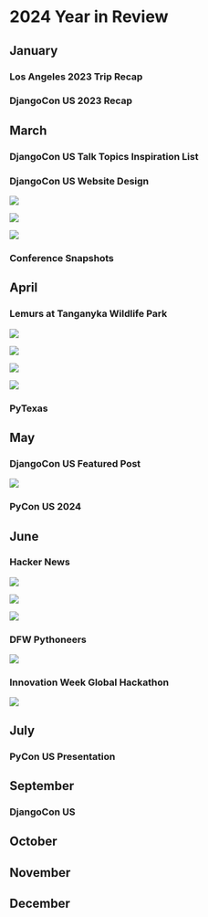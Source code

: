 # 2024 Year in Review

<!--
Charnise

Led sprint review and demo
Sprint retro
Sprint planning
Demos

Multi-tenancy
Switched teams
Work highlights- significantly reduced time, n+1
CockroachDB, dashboard, database optimization
Profiling tools
Django optimization

Database learning, on the job, at PyCon US during personal conversations and sponsor booths, during Global Hackathon conversations

Cluster creation
Databus
pub/sub

Task orchestration and distributed systems engineering

Grew in capability- things once more difficult for me became day-to-day tasks
Challenges of scale and security were good for me
Working across teams, learning and sharing knowledge

PR Review
Change Management, Release management
Working with SRE
Worked with lead architect
Architecture and design, tradeoffs, cost analysis
Security, resiliency, failover, restore
Product management, roadmap
User experience

PS Connect continues
Sick 3 times
March 8
Even as it improved, it continued... 
Feel lucky to be well
Gave me an appreciation

January
DEFNA Contract meeting
DEFNA Hotel Contract Committee

DjangoCon US 2023 Recap was Django News Newsletter top link for months. 
Get stats- how long at the top and how many views

March 3
Featured in Django News Newsletter along with Drew's (and Jeff's?)
Stats?

Uncle Edward died
Smile on his face
https://www.livingstonfh.com/obituary/edward-a-markel
https://www.linkedin.com/posts/katherinemichel_obituary-for-edward-a-ed-markel-at-livingston-activity-7180368920564916225-eXsL/
https://www.linkedin.com/posts/katherinemichel_life-isnt-always-easy-but-consider-me-blessed-activity-7133546031077588992-gadV/
Bird call video

April
PyTexas 2024 in Austin
Moshe
DEFNA Board Interviews

May
May the 4th Event

Featured on DjangoCon US account

Worthmore session: Networking as a Woman: How to become 2.5x more successful

Databases connections

May
Felt I was able to further grow my network and have a deeper understanding of subjects
Followed up on PyCon US connections
Do more "heavy lifting"
Facilitated communication from Jay at PyCon US to DEFNA
PyTexas sponsorship

https://x.com/search?q=https%3A%2F%2Fnews.ycombinator.com%2Fitem%3Fid%3D40552621&src=typed_query
Who is N. M. Stoker
https://x.com/nmstoker/status/1797250668501020962
https://fosstodon.org/@HackerNewsBot@m.einverne.info/112547856756286972
https://fosstodon.org/@hn50@social.lansky.name/112547268058241519
https://fosstodon.org/@kati/112547155288841309
https://fosstodon.org/@kati/112542746775054876
https://fosstodon.org/@kati/112542145378019538
https://fosstodon.org/@kati/112509391686025715
https://fosstodon.org/@kati/112498755031272596
Many DMs
https://fosstodon.org/@kati/112612110567916246
Get Django News Newsletter stats

June
PyTexas Sponsorship pitch

Self care
New keyboard
Gym, lifting weights
Inspired by DeAnna Troutman Anaya- grandmother (she doesn't look like any grandmother I've ever seen) who is "Liftin4Life"
Tell her story of illness to health
I'd never been in a gym before and was afraid to go
Sheldon- told me the benefits of a personal trainer

Update on how I did
Not as much as expected due to issues in first half of year
Picked up in second half of year
https://katherinemichel.github.io/portfolio/what-i-am-paying-attention-to-in-2024.html
-->

## January 

### Los Angeles 2023 Trip Recap

<!--
https://katherinemichel.github.io/portfolio/los-angeles-2023.html
Top videos
-->

### DjangoCon US 2023 Recap

<!--
https://katherinemichel.github.io/portfolio/djangocon-us-2023-recap.html
Featured in Django News Newsletter
https://django-news.com/issues/203#start
-->

## March

### DjangoCon US Talk Topics Inspiration List

<!--
It takes time to build things. One thing at at time. 
Last year, I finally got organized and did something I'd wanted to do for a long time. Jeff had been encouraging other board members to join him in publishing a list of talk topics we'd love to hear more about at DjangoCon US. 
https://katherinemichel.github.io/portfolio/djangocon-us-2024-topics-inspiration-list.html
https://fosstodon.org/@djangocon/112056987398023068
Featured in Django News Newsletter
https://django-news.com/issues/222#start
https://micro.webology.dev/2024/04/28/djangocon-us-talks.html
https://winstel.dev/2024/03/01/talk-ideas-for-dcus-24/

Talk submission stats
2024: 194
2023: 189
2022: 152
-->

### DjangoCon US Website Design

<!--
Provided pics that helped inspire DjangoCon US website design theme
https://www.linkedin.com/posts/jonitrythall_ive-teamed-up-with-the-great-folks-at-defna-activity-7203812944940294144-6gtJ/?utm_source=share&utm_medium=member_desktop
https://fosstodon.org/@kati/112492859988088102
-->

![](2024-recap-images/durham-downtown-snapshots.png)

![](2024-recap-images/joni-djangocon-us-website-post.png)

![](2024-recap-images/my-djangocon-us-website-post.png)

### Conference Snapshots

<!--
Created the conference snapshot pages I'd always wanted. 
https://katherinemichel.github.io/portfolio/speaker-board-and-organizer-photos.html
https://katherinemichel.github.io/portfolio/favorite-conference-snapshots.html
-->

## April

### Lemurs at Tanganyka Wildlife Park

<!--
https://twpark.com/
https://www.linkedin.com/posts/katherinemichel_as-a-defna-board-member-i-help-oversee-djangocon-activity-7182562538193125376-6_EG/
-->

![](2024-recap-images/djangocon-us-2023-website-header.png)

![](2024-recap-images/lemurs-post.png)

![](2024-recap-images/lemurs-1.jpg)

![](2024-recap-images/lemurs-2.jpg)

### PyTexas

## May

### DjangoCon US Featured Post

<!--
Drew Winstel, Tim Schilling, Natalia Bidart, Kojo
https://x.com/djangocon/status/1792933457183527350
https://fosstodon.org/@djangocon/112479673098056641
-->

![](2024-recap-images/djangocon-us-featured-post.png)

### PyCon US 2024

## June

### Hacker News

<!--
Kudos from Kenneth, Trey, Seth etc. 
https://katherinemichel.github.io/portfolio/pycon-us-2024-recap.html
Reached #2 on Hacker News
https://news.ycombinator.com/item?id=40552621
Cited by new Python Release Manager Hugo as must-read conference recap
https://dev.to/hugovk/pycon-us-2024-a-roundup-of-writeups-26hj
Featured in Django News Newsletter
https://django-news.com/issues/236#start
Thank you to the incredible Lacey for this sweet kudo: https://fosstodon.org/@lacey@hachyderm.io/112553623603409800
-->

![](2024-recap-images/hacker-news-rankings-stats.png)

![](2024-recap-images/hacker-news-trending.png)

![](2024-recap-images/hacker-news-detail-page-stats.png)

### DFW Pythoneers

<!--
Attended DFW Pythoneers
https://www.meetup.com/dfwpython/
-->

![](2024-recap-images/dfw-pythoneers.png)

### Innovation Week Global Hackathon 

![](2024-recap-images/hackathon-team.jpg)

## July

### PyCon US Presentation

<!--
Created PyCon US 2024 Recap presentation based on my blog post
Python Guild
Coincide with release of videos on youtube
Dovetail nicely into PyLadies event
If you are interested...
Also, read the Language Summit articles for the first time and was able to grok the content
-->

## September

### DjangoCon US

## October

## November

## December

